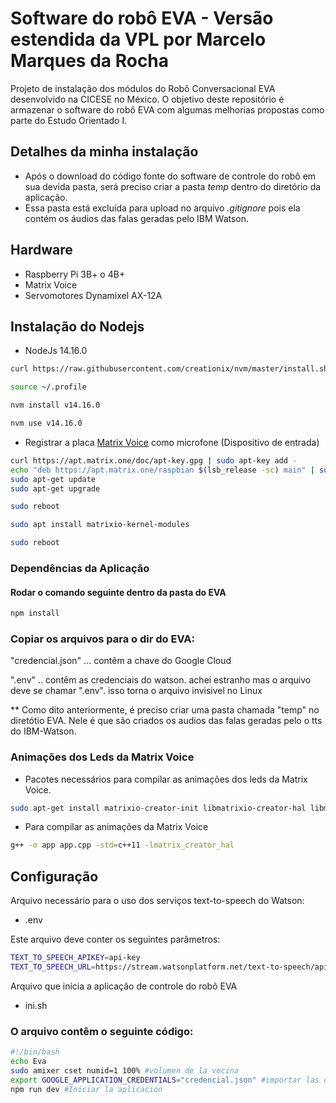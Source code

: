 # Software do robô EVA - Versão estendida da VPL por Marcelo Marques da Rocha 

Projeto de instalação dos módulos do Robô Conversacional EVA desenvolvido na CICESE no México. O objetivo deste repositório é armazenar o software do robô EVA com algumas melhorias propostas como parte do Estudo Orientado I.

## Detalhes da minha instalação
* Após o download do código fonte do software de controle do robô em sua devida pasta, será preciso criar a pasta *temp* dentro do diretório da aplicação.
* Essa pasta está excluída para upload no arquivo *.gitignore* pois ela contém os áudios das falas geradas pelo IBM Watson.

## Hardware
- Raspberry Pi 3B+ o 4B+
- Matrix Voice
- Servomotores Dynamixel AX-12A

## Instalação do Nodejs

- NodeJs 14.16.0
```bash
curl https://raw.githubusercontent.com/creationix/nvm/master/install.sh | bash
```
```bash
source ~/.profile
```
```bash
nvm install v14.16.0
```
```bash
nvm use v14.16.0
```
- Registrar a placa [Matrix Voice](https://matrix-io.github.io/matrix-documentation/matrix-voice/resources/microphone/) como microfone (Dispositivo de entrada)

```bash
curl https://apt.matrix.one/doc/apt-key.gpg | sudo apt-key add -
echo "deb https://apt.matrix.one/raspbian $(lsb_release -sc) main" | sudo tee /etc/apt/sources.list.d/matrixlabs.list
sudo apt-get update
sudo apt-get upgrade
```

```bash
sudo reboot
```

```bash
sudo apt install matrixio-kernel-modules
```

```bash
sudo reboot
```

### Dependências da Aplicação
#### Rodar o comando seguinte dentro da pasta do EVA
```bash
npm install
```

### Copiar os arquivos para o dir do EVA:

"credencial.json" ... contêm a chave do Google Cloud

".env" .. contêm as credenciais do watson. achei estranho mas o arquivo deve
se chamar ".env". isso torna o arquivo invisivel no Linux

** Como dito anteriormente, é preciso criar uma pasta chamada "temp" no diretótio EVA.
Nele é que são criados os audios das falas geradas pelo o tts do IBM-Watson.

<!--
### Librerías
 - Requerida para compilar la dependencia "speaker".
```bash
sudo apt-get install libasound2-dev
```
-->


### Animações dos Leds da Matrix Voice

 - Pacotes necessários para compilar as animações dos leds da Matrix Voice.
```bash
sudo apt-get install matrixio-creator-init libmatrixio-creator-hal libmatrixio-creator-hal-dev
```
 - Para compilar as animações da Matrix Voice
```bash
g++ -o app app.cpp -std=c++11 -lmatrix_creator_hal
```

## Configuração

Arquivo necessário para o uso dos serviços text-to-speech do Watson:

- .env

Este arquivo deve conter os seguintes parâmetros:

```bash
TEXT_TO_SPEECH_APIKEY=api-key
TEXT_TO_SPEECH_URL=https://stream.watsonplatform.net/text-to-speech/api
```

<!-- Arquivo necessário para o uso dos serviços do Google:

- [Archivo JSON que contiene la clave de la cuenta de servicio de Google](https://cloud.google.com/docs/authentication/getting-started)
- Opcionalmente el archivo '.env' para la configuración de los servicios de Watson podrá contener el siguiente parámetro si se desea utlizar un proyecto de Dialogflow de Google por defecto:
```bash
DIALOGFLOW_PROJECT_ID=google-dialogflow-proyect-name
``` -->

Arquivo que inicia a aplicação de controle do robô EVA

- ini.sh

### O arquivo contêm o seguinte código:

 ```bash
 #!/bin/bash
echo Eva
sudo amixer cset numid=1 100% #volumen de la vocina
export GOOGLE_APPLICATION_CREDENTIALS="credencial.json" #importar las credenciales de google
npm run dev #Iniciar la aplicación
 ```
